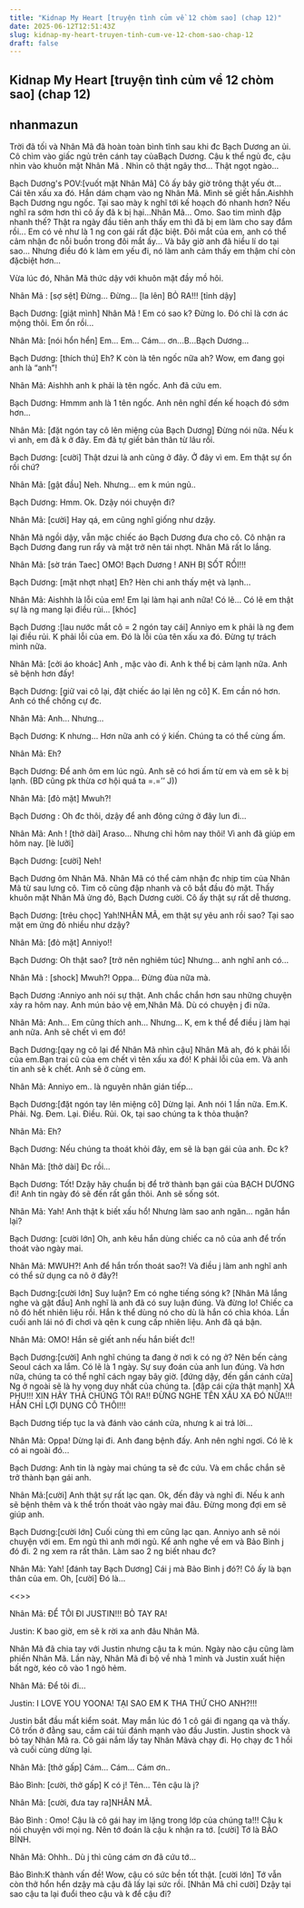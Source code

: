 ```yaml
---
title: "Kidnap My Heart [truyện tình củm về 12 chòm sao] (chap 12)"
date: 2025-06-12T12:51:43Z
slug: kidnap-my-heart-truyen-tinh-cum-ve-12-chom-sao-chap-12
draft: false
---
```


## Kidnap My Heart [truyện tình củm về 12 chòm sao] (chap 12)

## nhanmazun

Trời đã tối và Nhân Mã đã hoàn toàn bình tĩnh sau khi đc Bạch Dương an ủi. Cô chìm vào giấc ngủ trên cánh tay củaBạch Dương. Cậu k thể ngủ đc, cậu nhìn vào khuôn mặt Nhân Mã . Nhìn cô thật ngây thơ... Thật ngọt ngào...

Bạch Dương's POV:[vuốt mặt Nhân Mã] Cô ấy bây giờ trông thật yếu ớt... Cái tên xấu xa đó. Hắn dám chạm vào ng Nhân Mã. Mình sẽ giết hắn.Aishhh Bạch Dương ngu ngốc. Tại sao mày k nghĩ tới kế hoạch đó nhanh hơn? Nếu nghĩ ra sớm hơn thì cô ấy đã k bị hại...Nhân Mã... Omo. Sao tim mình đập nhanh thế? Thật ra ngày đầu tiên anh thấy em thì đã bị em làm cho say đắm rồi... Em có vẻ như là 1 ng con gái rất đặc biệt. Đôi mắt của em, anh có thể cảm nhận đc nỗi buồn trong đôi mắt ấy... Và bây giờ anh đã hiểu lí do tại sao... Nhưng điều đó k làm em yếu đi, nó làm anh cảm thấy em thậm chí còn đặcbiệt hơn...

Vừa lúc đó, Nhân Mã thức dậy với khuôn mặt đầy mồ hôi.

Nhân Mã : [sợ sệt] Đừng... Đừng... [la lên] BỎ RA!!! [tỉnh dậy]

Bạch Dương: [giật mình] Nhân Mã ! Em có sao k? Đừng lo. Đó chỉ là cơn ác mộng thôi. Em ổn rồi...

Nhân Mã: [nói hổn hển] Em... Em... Cám... ơn...B...Bạch Dương...

Bạch Dương: [thích thú] Eh? K còn là tên ngốc nữa ah? Wow, em đang gọi anh là “anh”!

Nhân Mã: Aishhh anh k phải là tên ngốc. Anh đã cứu em.

Bạch Dương: Hmmm anh là 1 tên ngốc. Anh nên nghĩ đến kế hoạch đó sớm hơn...

Nhân Mã: [đặt ngón tay cô lên miệng của Bạch Dương] Đừng nói nữa. Nếu k vì anh, em đã k ở đây. Em đã tự giết bản thân từ lâu rồi.

Bạch Dương: [cười] Thật dzui là anh cũng ở đây. Ở đây vì em. Em thật sự ổn rồi chứ?

Nhân Mã: [gật đầu] Neh. Nhưng... em k mún ngủ..

Bạch Dương: Hmm. Ok. Dzậy nói chuyện đi?

Nhân Mã: [cười] Hay qá, em cũng nghĩ giống như dzậy.

Nhân Mã ngồi dậy, vẫn mặc chiếc áo Bạch Dương đưa cho cô. Cô nhận ra Bạch Dương đang run rẩy và mặt trở nên tái nhợt. Nhân Mã rất lo lắng.

Nhân Mã: [sờ trán Taec] OMO! Bạch Dương ! ANH BỊ SỐT RỒI!!!

Bạch Dương: [mặt nhợt nhạt] Eh? Hèn chi anh thấy mệt và lạnh...

Nhân Mã: Aishhh là lỗi của em! Em lại làm hại anh nữa! Có lẽ... Có lẽ em thật sự là ng mang lại điều rủi... [khóc]

Bạch Dương :[lau nước mắt cô = 2 ngón tay cái] Anniyo em k phải là ng đem lại điều rủi. K phải lỗi của em. Đó là lỗi của tên xấu xa đó. Đừng tự trách mình nữa.

Nhân Mã: [cởi áo khoác] Anh , mặc vào đi. Anh k thể bị cảm lạnh nữa. Anh sẽ bệnh hơn đấy!

Bạch Dương: [giữ vai cô lại, đặt chiếc áo lại lên ng cô] K. Em cần nó hơn. Anh có thể chống cự đc.

Nhân Mã: Anh... Nhưng...

Bạch Dương: K nhưng... Hơn nữa anh có ý kiến. Chúng ta có thể cùng ấm.

Nhân Mã: Eh?

Bạch Dương: Để anh ôm em lúc ngủ. Anh sẽ có hơi ấm từ em và em sẽ k bị lạnh. (BD cũng pk thừa cơ hội quá ta =.=’’ J)) 

Nhân Mã: [đỏ mặt] Mwuh?!

Bạch Dương : Oh đc thôi, dzậy để anh đông cứng ở đây lun đi...

Nhân Mã: Anh ! [thở dài] Araso... Nhưng chỉ hôm nay thôi! Vì anh đã giúp em hôm nay. [lè lưỡi]

Bạch Dương: [cười] Neh!

Bạch Dương ôm Nhân Mã. Nhân Mã có thể cảm nhận đc nhịp tim của Nhân Mã từ sau lưng cô. Tim cô cũng đập nhanh và cô bắt đầu đỏ mặt. Thấy khuôn mặt Nhân Mã ửng đỏ, Bạch Dương cười. Cô ấy thật sự rất dễ thương.

Bạch Dương: [trêu chọc] Yah!NHÂN MÃ, em thật sự yêu anh rồi sao? Tại sao mặt em ửng đỏ nhiều như dzậy?

Nhân Mã: [đỏ mặt] Anniyo!!

Bạch Dương: Oh thật sao? [trở nên nghiêm túc] Nhưng... anh nghĩ anh có...

Nhân Mã : [shock] Mwuh?! Oppa... Đừng đùa nữa mà.

Bạch Dương :Anniyo anh nói sự thật. Anh chắc chắn hơn sau những chuyện xảy ra hôm nay. Anh mún bảo vệ em,Nhân Mã. Dù có chuyện j đi nữa.

Nhân Mã: Anh... Em cũng thích anh... Nhưng... K, em k thể để điều j làm hại anh nữa. Anh sẽ chết vì em đó!

Bạch Dương:[qay ng cô lại để Nhân Mã nhìn cậu] Nhân Mã ah, đó k phải lỗi của em.Bạn trai cũ của em chết vì tên xấu xa đó! K phải lỗi của em. Và anh tin anh sẽ k chết. Anh sẽ ở cùng em.

Nhân Mã: Anniyo em.. là nguyên nhân gián tiếp...

Bạch Dương:[đặt ngón tay lên miệng cô] Dừng lại. Anh nói 1 lần nữa. Em.K. Phải. Ng. Đem. Lại. Điều. Rủi. Ok, tại sao chúng ta k thỏa thuận?

Nhân Mã: Eh?

Bạch Dương: Nếu chúng ta thoát khỏi đây, em sẽ là bạn gái của anh. Đc k?

Nhân Mã: [thở dài] Đc rồi...

Bạch Dương: Tốt! Dzậy hãy chuẩn bị để trở thành bạn gái của BẠCH DƯƠNG đi! Anh tin ngày đó sẽ đến rất gần thôi. Anh sẽ sống sót.

Nhân Mã: Yah! Anh thật k biết xấu hổ! Nhưng làm sao anh ngăn... ngăn hắn lại?

Bạch Dương: [cười lớn] Oh, anh kêu hắn dùng chiếc ca nô của anh để trốn thoát vào ngày mai.

Nhân Mã: MWUH?! Anh để hắn trốn thoát sao?! Và điều j làm anh nghĩ anh có thể sử dụng ca nô ở đây?!

Bạch Dương:[cười lớn] Suy luận? Em có nghe tiếng sóng k? [Nhân Mã lắng nghe và gật đầu] Anh nghĩ là anh đã có suy luận đúng. Và đừng lo! Chiếc ca nô đó hết nhiên liệu rồi. Hắn k thể dùng nó cho dù là hắn có chìa khóa. Lần cuối anh lái nó đi chơi và qên k cung cấp nhiên liệu. Anh đã qá bận.
 
Nhân Mã: OMO! Hắn sẽ giết anh nếu hắn biết đc!!

Bạch Dương:[cười] Anh nghĩ chúng ta đang ở nơi k có ng ở? Nên bến cảng Seoul cách xa lắm. Có lẽ là 1 ngày. Sự suy đoán của anh lun đúng. Và hơn nữa, chúng ta có thể nghĩ cách ngay bây giờ. [đứng dậy, đến gần cánh cửa] Ng ở ngoài sẽ là hy vọng duy nhất của chúng ta. [đập cái cửa thật mạnh] XÀ PHU!!! XIN HÃY THẢ CHÚNG TÔI RA!! ĐỪNG NGHE TÊN XẤU XA ĐÓ NỮA!!! HẮN CHỈ LỢI DỤNG CÔ THÔI!!!
 
Bạch Dương tiếp tục la và đánh vào cánh cửa, nhưng k ai trả lời...

Nhân Mã: Oppa! Dừng lại đi. Anh đang bệnh đấy. Anh nên nghỉ ngơi. Có lẽ k có ai ngoài đó...

Bạch Dương: Anh tin là ngày mai chúng ta sẽ đc cứu. Và em chắc chắn sẽ trở thành bạn gái anh.

Nhân Mã:[cười] Anh thật sự rất lạc qan. Ok, đến đây và nghỉ đi. Nếu k anh sẽ bệnh thêm và k thể trốn thoát vào ngày mai đâu. Đừng mong đợi em sẽ giúp anh.

Bạch Dương:[cười lớn] Cuối cùng thì em cũng lạc qan. Anniyo anh sẽ nói chuyện với em. Em ngủ thì anh mới ngủ. Kể anh nghe về em và Bảo Bình j đó đi. 2 ng xem ra rất thân. Làm sao 2 ng biết nhau đc?

Nhân Mã: Yah! [đánh tay Bạch Dương] Cái j mà Bảo Bình j đó?! Cô ấy là bạn thân của em. Oh, [cười] Đó là...

<<<Flashbacks>>>

Nhân Mã: ĐỂ TÔI ĐI JUSTIN!!! BỎ TAY RA!

Justin: K bao giờ, em sẽ k rời xa anh đâu Nhân Mã.

Nhân Mã đã chia tay với Justin nhưng cậu ta k mún. Ngày nào cậu cũng làm phiền Nhân Mã. Lần này, Nhân Mã đi bộ về nhà 1 mình và Justin xuất hiện bất ngờ, kéo cô vào 1 ngõ hẻm.

Nhân Mã: Để tôi đi...

Justin: I LOVE YOU YOONA! TẠI SAO EM K THA THỨ CHO ANH?!!!

Justin bắt đầu mất kiểm soát. May mắn lúc đó 1 cô gái đi ngang qa và thấy. Cô trốn ở đằng sau, cầm cái túi đánh mạnh vào đầu Justin. Justin shock và bỏ tay Nhân Mã ra. Cô gái nắm lấy tay Nhân Mãvà chạy đi. Họ chạy đc 1 hồi và cuối cùng dừng lại.

Nhân Mã: [thở gấp] Cám... Cám... Cám ơn..

Bảo Bình: [cười, thở gấp] K có j! Tên... Tên cậu là j?

Nhân Mã: [cười, đưa tay ra]NHÂN MÃ.

Bảo Bình : Omo! Cậu là cô gái hay im lặng trong lớp của chúng ta!!! Cậu k nói chuyện với mọi ng. Nên tớ đoán là cậu k nhận ra tớ. [cười] Tớ là BẢO BÌNH.

Nhân Mã: Ohhh.. Dù j thì cũng cám ơn đã cứu tớ...

Bảo Bình:K thành vấn đề! Wow, cậu có sức bền tốt thật. [cười lớn] Tớ vẫn còn thở hổn hển dzậy mà cậu đã lấy lại sức rồi. [Nhân Mã chỉ cười] Dzậy tại sao cậu ta lại đuổi theo cậu và k để cậu đi?